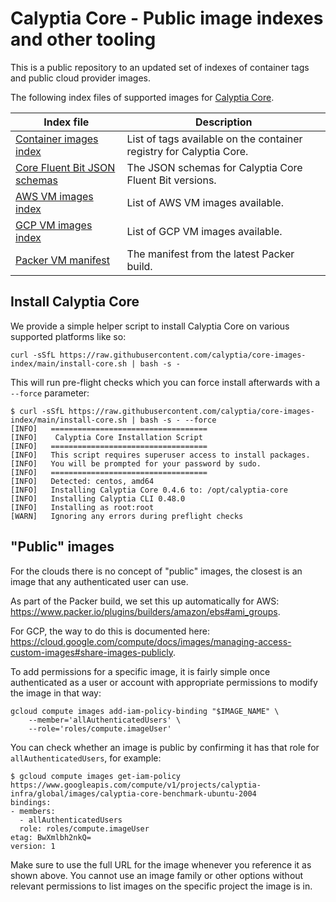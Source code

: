 # Calyptia Core - Public image indexes and other tooling

This is a public repository to an updated set of indexes of container tags and public cloud provider images.

The following index files of supported images for [Calyptia Core](https://calyptia.com/products/calyptia-core/).

| Index file                                          | Description                                                        |
|-----------------------------------------------------|--------------------------------------------------------------------|
| [Container images index](./container.index.json) | List of tags available on the container registry for Calyptia Core. |
| [Core Fluent Bit JSON schemas](./schemas/) | The JSON schemas for Calyptia Core Fluent Bit versions. |
| [AWS VM images index](./aws.index.json)  | List of AWS VM images available. |
| [GCP VM images index](./gcp.index.json)  | List of GCP VM images available. |
| [Packer VM manifest](./packer-manifest.json) | The manifest from the latest Packer build. |

## Install Calyptia Core

We provide a simple helper script to install Calyptia Core on various supported platforms like so:

```shell
curl -sSfL https://raw.githubusercontent.com/calyptia/core-images-index/main/install-core.sh | bash -s -
```

This will run pre-flight checks which you can force install afterwards with a `--force` parameter:

```shell
$ curl -sSfL https://raw.githubusercontent.com/calyptia/core-images-index/main/install-core.sh | bash -s - --force
[INFO]   =================================== 
[INFO]    Calyptia Core Installation Script  
[INFO]   =================================== 
[INFO]   This script requires superuser access to install packages. 
[INFO]   You will be prompted for your password by sudo. 
[INFO]   =================================== 
[INFO]   Detected: centos, amd64 
[INFO]   Installing Calyptia Core 0.4.6 to: /opt/calyptia-core 
[INFO]   Installing Calyptia CLI 0.48.0 
[INFO]   Installing as root:root 
[WARN]   Ignoring any errors during preflight checks 
```

## "Public" images

For the clouds there is no concept of "public" images, the closest is an image that any authenticated user can use.

As part of the Packer build, we set this up automatically for AWS: <https://www.packer.io/plugins/builders/amazon/ebs#ami_groups>.

For GCP, the way to do this is documented here: <https://cloud.google.com/compute/docs/images/managing-access-custom-images#share-images-publicly>.

To add permissions for a specific image, it is fairly simple once authenticated as a user or account with appropriate permissions to modify the image in that way:

```shell
gcloud compute images add-iam-policy-binding "$IMAGE_NAME" \
    --member='allAuthenticatedUsers' \
    --role='roles/compute.imageUser'
```

You can check whether an image is public by confirming it has that role for `allAuthenticatedUsers`, for example:

```shell
$ gcloud compute images get-iam-policy https://www.googleapis.com/compute/v1/projects/calyptia-infra/global/images/calyptia-core-benchmark-ubuntu-2004
bindings:
- members:
  - allAuthenticatedUsers
  role: roles/compute.imageUser
etag: BwXmlbh2nkQ=
version: 1
```

Make sure to use the full URL for the image whenever you reference it as shown above.
You cannot use an image family or other options without relevant permissions to list images on the specific project the image is in.
